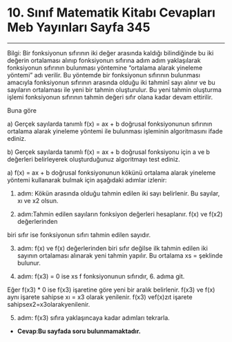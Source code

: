 # 10. Sınıf Matematik Kitabı Cevapları Meb Yayınları Sayfa 345

---

Bilgi: Bir fonksiyonun sıfırının iki değer arasında kaldığı bilindiğinde bu iki değerin ortalaması alınıp fonksiyonun sıfırına adım adım yaklaşılarak fonksiyonun sıfırının bulunması yöntemine “ortalama alarak yineleme yöntemi” adı verilir. Bu yöntemde bir fonksiyonun sıfırının bulunması amacıyla fonksiyonun sıfırının arasında olduğu iki tahminî sayı alınır ve bu sayıların ortalaması ile yeni bir tahmin oluşturulur. Bu yeni tahmin oluşturma işlemi fonksiyonun sıfırının tahmin değeri sıfır olana kadar devam ettirilir.

 Buna göre

 a) Gerçek sayılarda tanımlı f(x) = ax + b doğrusal fonksiyonunun sıfırının ortalama alarak yineleme yöntemi ile bulunması işleminin algoritmasını ifade ediniz.

 b) Gerçek sayılarda tanımlı f(x) = ax + b doğrusal fonksiyonu için a ve b değerleri belirleyerek oluşturduğunuz algoritmayı test ediniz.

a) f(x) = ax + b doğrusal fonksiyonunun kökünü ortalama alarak yineleme yöntemi kullanarak bulmak için aşağıdaki adımlar izlenir:

 1. adım: Kökün arasında olduğu tahmin edilen iki sayı belirlenir. Bu sayılar, xı ve x2 olsun.

 2. adım:Tahmin edilen sayıların fonksiyon değerleri hesaplanır. f(x) ve f(x2) değerlerinden

 biri sıfır ise fonksiyonun sıfırı tahmin edilen sayıdır.

 3. adım: f(x) ve f(x) değerlerinden biri sıfır değilse ilk tahmin edilen iki sayının ortalaması alınarak yeni tahmin yapılır. Bu ortalama xs = şeklinde bulunur.

 4. adım: f(x3) = 0 ise xs f fonksiyonunun sıfırıdır, 6. adıma git.

 Eğer f(x3) * 0 ise f(x3) işaretine göre yeni bir aralık belirlenir. f(x3) ve f(x) aynı işarete sahipse xı = x3 olarak yenilenir. f(x3) vef(x)zıt işarete sahipsex2=x3olarakyenilenir.

 5. adım: f(x3) sıfıra yaklaşıncaya kadar adımları tekrarla.

-   **Cevap**:**Bu sayfada soru bulunmamaktadır.**